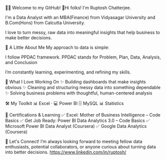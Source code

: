 👋✨ Welcome to my GitHub!
📍Hi folks! I'm Ruptosh Chatterjee.

I'm a Data Analyst with an MBA(Finance) from Vidyasagar University and B.Com(Hons) from Calcutta University.

I love to turn messy, raw data into meaningful insights that help business to make better decisions.


🌟 A Little About Me
My approach to data is simple:

I follow PPDAC framework. PPDAC stands for Problem, Plan, Data, Analysis, and Conclusion

I’m constantly learning, experimenting, and refining my skills.

💼 What I Love Working On
✨ Building dashboards that make insights obvious
✨ Cleaning and structuring messy data into something dependable
✨ Solving business problems with thoughtful, human-centered analysis

🛠️ My Toolkit
📊 Excel · 
💻 Power BI
🗄️ MySQL
📊 Statistics

📜 Certifications & Learning
✅ Excel: Mother of Business Intelligence – Code Basics
✅ Get Job Ready: Power BI Data Analytics 3.0 – Code Basics
✅ Microsoft Power BI Data Analyst (Coursera)
✅ Google Data Analytics (Coursera)

🤝 Let's Connect!
I’m always looking forward to meeting fellow data enthusiasts, potential collaborators, or anyone curious about turning data into better decisions.
https://www.linkedin.com/in/ruptosh/

